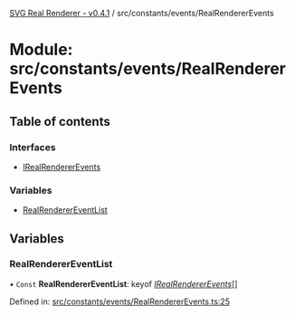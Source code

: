[SVG Real Renderer - v0.4.1](../docs.md) / src/constants/events/RealRendererEvents

# Module: src/constants/events/RealRendererEvents

## Table of contents

### Interfaces

- [IRealRendererEvents](../interfaces/src_constants_events_realrendererevents.irealrendererevents.md)

### Variables

- [RealRendererEventList](src_constants_events_realrendererevents.md#realrenderereventlist)

## Variables

### RealRendererEventList

• `Const` **RealRendererEventList**: keyof [*IRealRendererEvents*](../interfaces/src_constants_events_realrendererevents.irealrendererevents.md)[]

Defined in: [src/constants/events/RealRendererEvents.ts:25](https://github.com/HarshKhandeparkar/svg-real-renderer/blob/9463376/src/constants/events/RealRendererEvents.ts#L25)
